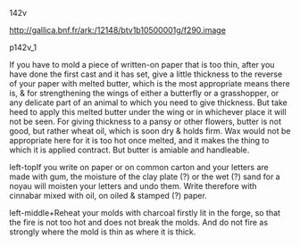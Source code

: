 142v

http://gallica.bnf.fr/ark:/12148/btv1b10500001g/f290.image

p142v_1

If you have to mold a piece of written-on paper that is too thin, after you have done the first cast and it has set, give a little thickness to the reverse of your paper with melted butter, which is the most appropriate means there is, &amp; for strengthening the wings of either a butterfly or a grasshopper, or any delicate part of an animal to which you need to give thickness. But take heed to apply this melted butter under the wing or in whichever place it will not be seen.  For giving thickness to a pansy or other flowers, butter is not good, but rather wheat oil, which is soon dry &amp; holds firm.  Wax would not be appropriate here for it is too hot once melted, and it makes the thing to which it is applied contract.  But butter is amiable and handleable.

left-topIf you write on paper or on common carton and your letters are made with gum, the moisture of the clay plate (?) or the wet (?) sand for a noyau will moisten your letters and undo them.  Write therefore with cinnabar mixed with oil, on oiled &amp; stamped (?) paper.

left-middle+Reheat your molds with charcoal firstly lit in the forge, so that the fire is not too hot and does not break the molds.  And do not fire as strongly where the mold is thin as where it is thick.

